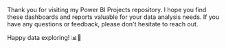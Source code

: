<!-- # Power BI Projects

Welcome to my Power BI Projects repository! Here, you'll find a collection of Power BI dashboards and reports that I've created to analyze and visualize data for various purposes. Whether you're a data enthusiast, business analyst, or just curious about data visualization, you'll find something interesting here.

## Table of Contents

1. [Project 1: 
2. [Project 2:
3. [Project 3:
4. [How to Use](#how-to-use)
5. [Contributing](#contributing)
6. [License](#license)

---

## Project 1: Sales Dashboard

![Sales Dashboard Screenshot](/images/sales-dashboard.png)

In this project, I've created a Sales Dashboard that allows you to explore and analyze sales data for our company. It provides insights into sales trends, top-performing products, and regional sales performance. You can filter the data by date, product category, and region to get a deeper understanding of our sales performance.

**Features:**
- Sales trend analysis over time
- Drill-down functionality to explore data at a granular level
- Interactive filters for customization
- Key performance indicators (KPIs) for quick insights

[Explore Sales Dashboard](/sales-dashboard)

---

## Project 2: Financial Performance Analysis

![Financial Performance Screenshot](/images/financial-performance.png)

This project focuses on financial performance analysis. It includes interactive reports that help you understand revenue, expenses, and profit margins. You can analyze financial data by year, quarter, or month and compare performance across different business units.

**Features:**
- Revenue and expense breakdowns
- Profit margin analysis
- Financial trend visualization
- Year-over-year comparisons

[Analyze Financial Performance](/financial-performance)

---

## Project 3: HR Analytics

![HR Analytics Screenshot](/images/hr-analytics.png)

HR Analytics is a project that dives into human resources data. It provides insights into employee demographics, turnover rates, and performance metrics. You can filter data by department, job title, and hire date to better understand our workforce.

**Features:**
- Employee demographics overview
- Turnover rate analysis
- Performance metrics and KPIs
- Employee engagement trends

[Explore HR Analytics](/hr-analytics)

---

## How to Use

To use these Power BI projects, follow these steps:

1. Clone this repository to your local machine.
   ```
   git clone https://github.com/yourusername/power-bi-projects.git
   ```

2. Open the project folder using Power BI Desktop.

3. Connect the project to your own data source or use the sample data provided.

4. Customize the reports and dashboards to suit your needs.

5. Share and collaborate with your team or stakeholders by publishing the reports to the Power BI service.

For specific usage instructions, refer to the README files within each project folder.

---

## Contributing

If you'd like to contribute to these Power BI projects or have suggestions for improvements, feel free to open an issue or create a pull request. Contributions are welcome, whether it's adding new features, fixing bugs, or enhancing the existing reports.

Please review our [Contribution Guidelines](CONTRIBUTING.md) before getting started.

---

## License

This project is licensed under the MIT License - see the [LICENSE](LICENSE) file for details.

---
-->
Thank you for visiting my Power BI Projects repository. I hope you find these dashboards and reports valuable for your data analysis needs. If you have any questions or feedback, please don't hesitate to reach out.

Happy data exploring! 📊🚀
